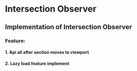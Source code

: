 # Intersection Observer

## Implementation of Intersection Observer

### Feature: 
#### 1. Api all after section moves to viewport
#### 2. Lazy load feature implement 

